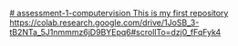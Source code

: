 [# assessment-1-computervision
This is my first repository
](https://colab.research.google.com/drive/1JoSB_3-tB2NTa_5J1nmmmz6jD9BYEpq6#scrollTo=dzj0_fFqFyk4)https://colab.research.google.com/drive/1JoSB_3-tB2NTa_5J1nmmmz6jD9BYEpq6#scrollTo=dzj0_fFqFyk4
